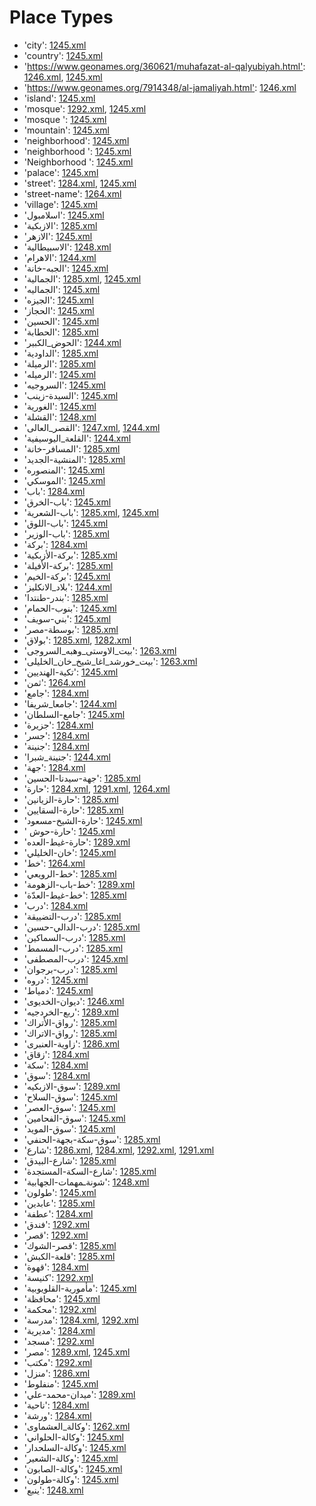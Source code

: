# Place Types
 * 'city'‎: [1245.xml](/Project-Cairo-Urban-News/CairoUrbanNews/blob/master/articles/arabic/1245.xml)
 * 'country'‎: [1245.xml](/Project-Cairo-Urban-News/CairoUrbanNews/blob/master/articles/arabic/1245.xml)
 * 'https://www.geonames.org/360621/muhafazat-al-qalyubiyah.html'‎: [1246.xml](/Project-Cairo-Urban-News/CairoUrbanNews/blob/master/articles/arabic/1246.xml), [1245.xml](/Project-Cairo-Urban-News/CairoUrbanNews/blob/master/articles/arabic/1245.xml)
 * 'https://www.geonames.org/7914348/al-jamaliyah.html'‎: [1246.xml](/Project-Cairo-Urban-News/CairoUrbanNews/blob/master/articles/arabic/1246.xml)
 * 'island'‎: [1245.xml](/Project-Cairo-Urban-News/CairoUrbanNews/blob/master/articles/arabic/1245.xml)
 * 'mosque'‎: [1292.xml](/Project-Cairo-Urban-News/CairoUrbanNews/blob/master/articles/arabic/1292.xml), [1245.xml](/Project-Cairo-Urban-News/CairoUrbanNews/blob/master/articles/arabic/1245.xml)
 * 'mosque '‎: [1245.xml](/Project-Cairo-Urban-News/CairoUrbanNews/blob/master/articles/arabic/1245.xml)
 * 'mountain'‎: [1245.xml](/Project-Cairo-Urban-News/CairoUrbanNews/blob/master/articles/arabic/1245.xml)
 * 'neighborhood'‎: [1245.xml](/Project-Cairo-Urban-News/CairoUrbanNews/blob/master/articles/arabic/1245.xml)
 * 'neighborhood '‎: [1245.xml](/Project-Cairo-Urban-News/CairoUrbanNews/blob/master/articles/arabic/1245.xml)
 * 'Neighborhood '‎: [1245.xml](/Project-Cairo-Urban-News/CairoUrbanNews/blob/master/articles/arabic/1245.xml)
 * 'palace'‎: [1245.xml](/Project-Cairo-Urban-News/CairoUrbanNews/blob/master/articles/arabic/1245.xml)
 * 'street'‎: [1284.xml](/Project-Cairo-Urban-News/CairoUrbanNews/blob/master/articles/arabic/1284.xml), [1245.xml](/Project-Cairo-Urban-News/CairoUrbanNews/blob/master/articles/arabic/1245.xml)
 * 'street-name'‎: [1264.xml](/Project-Cairo-Urban-News/CairoUrbanNews/blob/master/articles/arabic/1264.xml)
 * 'village'‎: [1245.xml](/Project-Cairo-Urban-News/CairoUrbanNews/blob/master/articles/arabic/1245.xml)
 * 'اسلامبول'‎: [1245.xml](/Project-Cairo-Urban-News/CairoUrbanNews/blob/master/articles/arabic/1245.xml)
 * 'الازبكية'‎: [1285.xml](/Project-Cairo-Urban-News/CairoUrbanNews/blob/master/articles/arabic/1285.xml)
 * 'الازهر'‎: [1245.xml](/Project-Cairo-Urban-News/CairoUrbanNews/blob/master/articles/arabic/1245.xml)
 * 'الاسبيطالية'‎: [1248.xml](/Project-Cairo-Urban-News/CairoUrbanNews/blob/master/articles/arabic/1248.xml)
 * 'الاهرام'‎: [1244.xml](/Project-Cairo-Urban-News/CairoUrbanNews/blob/master/articles/arabic/1244.xml)
 * 'الجبه-خانة'‎: [1245.xml](/Project-Cairo-Urban-News/CairoUrbanNews/blob/master/articles/arabic/1245.xml)
 * 'الجمالية'‎: [1285.xml](/Project-Cairo-Urban-News/CairoUrbanNews/blob/master/articles/arabic/1285.xml), [1245.xml](/Project-Cairo-Urban-News/CairoUrbanNews/blob/master/articles/arabic/1245.xml)
 * 'الجماليه'‎: [1245.xml](/Project-Cairo-Urban-News/CairoUrbanNews/blob/master/articles/arabic/1245.xml)
 * 'الجيزه'‎: [1245.xml](/Project-Cairo-Urban-News/CairoUrbanNews/blob/master/articles/arabic/1245.xml)
 * 'الحجاز'‎: [1245.xml](/Project-Cairo-Urban-News/CairoUrbanNews/blob/master/articles/arabic/1245.xml)
 * 'الحسين'‎: [1245.xml](/Project-Cairo-Urban-News/CairoUrbanNews/blob/master/articles/arabic/1245.xml)
 * 'الحطابة'‎: [1285.xml](/Project-Cairo-Urban-News/CairoUrbanNews/blob/master/articles/arabic/1285.xml)
 * 'الحوض_الكبير'‎: [1244.xml](/Project-Cairo-Urban-News/CairoUrbanNews/blob/master/articles/arabic/1244.xml)
 * 'الداودية'‎: [1285.xml](/Project-Cairo-Urban-News/CairoUrbanNews/blob/master/articles/arabic/1285.xml)
 * 'الرميلة'‎: [1285.xml](/Project-Cairo-Urban-News/CairoUrbanNews/blob/master/articles/arabic/1285.xml)
 * 'الرميله'‎: [1245.xml](/Project-Cairo-Urban-News/CairoUrbanNews/blob/master/articles/arabic/1245.xml)
 * 'السروجيه'‎: [1245.xml](/Project-Cairo-Urban-News/CairoUrbanNews/blob/master/articles/arabic/1245.xml)
 * 'السيدة-زينب'‎: [1245.xml](/Project-Cairo-Urban-News/CairoUrbanNews/blob/master/articles/arabic/1245.xml)
 * 'الغورية'‎: [1245.xml](/Project-Cairo-Urban-News/CairoUrbanNews/blob/master/articles/arabic/1245.xml)
 * 'القشلة'‎: [1248.xml](/Project-Cairo-Urban-News/CairoUrbanNews/blob/master/articles/arabic/1248.xml)
 * 'القصر_العالى'‎: [1247.xml](/Project-Cairo-Urban-News/CairoUrbanNews/blob/master/articles/arabic/1247.xml), [1244.xml](/Project-Cairo-Urban-News/CairoUrbanNews/blob/master/articles/arabic/1244.xml)
 * 'القلعة_اليوسيفية'‎: [1244.xml](/Project-Cairo-Urban-News/CairoUrbanNews/blob/master/articles/arabic/1244.xml)
 * 'المسافر-خانة'‎: [1285.xml](/Project-Cairo-Urban-News/CairoUrbanNews/blob/master/articles/arabic/1285.xml)
 * 'المنشية-الجديد'‎: [1285.xml](/Project-Cairo-Urban-News/CairoUrbanNews/blob/master/articles/arabic/1285.xml)
 * 'المنصوره'‎: [1245.xml](/Project-Cairo-Urban-News/CairoUrbanNews/blob/master/articles/arabic/1245.xml)
 * 'الموسكي'‎: [1245.xml](/Project-Cairo-Urban-News/CairoUrbanNews/blob/master/articles/arabic/1245.xml)
 * 'باب'‎: [1284.xml](/Project-Cairo-Urban-News/CairoUrbanNews/blob/master/articles/arabic/1284.xml)
 * 'باب-الخرق'‎: [1245.xml](/Project-Cairo-Urban-News/CairoUrbanNews/blob/master/articles/arabic/1245.xml)
 * 'باب-الشعرية'‎: [1285.xml](/Project-Cairo-Urban-News/CairoUrbanNews/blob/master/articles/arabic/1285.xml), [1245.xml](/Project-Cairo-Urban-News/CairoUrbanNews/blob/master/articles/arabic/1245.xml)
 * 'باب-اللوق'‎: [1245.xml](/Project-Cairo-Urban-News/CairoUrbanNews/blob/master/articles/arabic/1245.xml)
 * 'باب-الوزير'‎: [1285.xml](/Project-Cairo-Urban-News/CairoUrbanNews/blob/master/articles/arabic/1285.xml)
 * 'بركة'‎: [1284.xml](/Project-Cairo-Urban-News/CairoUrbanNews/blob/master/articles/arabic/1284.xml)
 * 'بركة-الأزبكية'‎: [1285.xml](/Project-Cairo-Urban-News/CairoUrbanNews/blob/master/articles/arabic/1285.xml)
 * 'بركة-الأفيلة'‎: [1285.xml](/Project-Cairo-Urban-News/CairoUrbanNews/blob/master/articles/arabic/1285.xml)
 * 'بركة-الخيم'‎: [1245.xml](/Project-Cairo-Urban-News/CairoUrbanNews/blob/master/articles/arabic/1245.xml)
 * 'بلاد_الانكليز'‎: [1244.xml](/Project-Cairo-Urban-News/CairoUrbanNews/blob/master/articles/arabic/1244.xml)
 * 'بندر-طنتدا'‎: [1285.xml](/Project-Cairo-Urban-News/CairoUrbanNews/blob/master/articles/arabic/1285.xml)
 * 'بنوب-الحمام'‎: [1245.xml](/Project-Cairo-Urban-News/CairoUrbanNews/blob/master/articles/arabic/1245.xml)
 * 'بني-سويف'‎: [1245.xml](/Project-Cairo-Urban-News/CairoUrbanNews/blob/master/articles/arabic/1245.xml)
 * 'بوسطة-مصر'‎: [1285.xml](/Project-Cairo-Urban-News/CairoUrbanNews/blob/master/articles/arabic/1285.xml)
 * 'بولاق'‎: [1285.xml](/Project-Cairo-Urban-News/CairoUrbanNews/blob/master/articles/arabic/1285.xml), [1282.xml](/Project-Cairo-Urban-News/CairoUrbanNews/blob/master/articles/arabic/1282.xml)
 * 'بيت_الاوستى_وهبه_السروجى'‎: [1263.xml](/Project-Cairo-Urban-News/CairoUrbanNews/blob/master/articles/arabic/1263.xml)
 * 'بيت_خورشد_اغا_شيخ_خان_الخليلى'‎: [1263.xml](/Project-Cairo-Urban-News/CairoUrbanNews/blob/master/articles/arabic/1263.xml)
 * 'تكية-الهنديين'‎: [1245.xml](/Project-Cairo-Urban-News/CairoUrbanNews/blob/master/articles/arabic/1245.xml)
 * 'ثمن'‎: [1264.xml](/Project-Cairo-Urban-News/CairoUrbanNews/blob/master/articles/arabic/1264.xml)
 * 'جامع'‎: [1284.xml](/Project-Cairo-Urban-News/CairoUrbanNews/blob/master/articles/arabic/1284.xml)
 * 'جامعا_شريفا'‎: [1244.xml](/Project-Cairo-Urban-News/CairoUrbanNews/blob/master/articles/arabic/1244.xml)
 * 'جامع-السلطان'‎: [1245.xml](/Project-Cairo-Urban-News/CairoUrbanNews/blob/master/articles/arabic/1245.xml)
 * 'جزيرة'‎: [1284.xml](/Project-Cairo-Urban-News/CairoUrbanNews/blob/master/articles/arabic/1284.xml)
 * 'جسر'‎: [1284.xml](/Project-Cairo-Urban-News/CairoUrbanNews/blob/master/articles/arabic/1284.xml)
 * 'جنينة'‎: [1284.xml](/Project-Cairo-Urban-News/CairoUrbanNews/blob/master/articles/arabic/1284.xml)
 * 'جنينة_شبرا'‎: [1244.xml](/Project-Cairo-Urban-News/CairoUrbanNews/blob/master/articles/arabic/1244.xml)
 * 'جهة'‎: [1284.xml](/Project-Cairo-Urban-News/CairoUrbanNews/blob/master/articles/arabic/1284.xml)
 * 'جهة-سيدنا-الحسين'‎: [1285.xml](/Project-Cairo-Urban-News/CairoUrbanNews/blob/master/articles/arabic/1285.xml)
 * 'حارة'‎: [1284.xml](/Project-Cairo-Urban-News/CairoUrbanNews/blob/master/articles/arabic/1284.xml), [1291.xml](/Project-Cairo-Urban-News/CairoUrbanNews/blob/master/articles/arabic/1291.xml), [1264.xml](/Project-Cairo-Urban-News/CairoUrbanNews/blob/master/articles/arabic/1264.xml)
 * 'حارة-الزيانين'‎: [1285.xml](/Project-Cairo-Urban-News/CairoUrbanNews/blob/master/articles/arabic/1285.xml)
 * 'حارة-السقايين'‎: [1285.xml](/Project-Cairo-Urban-News/CairoUrbanNews/blob/master/articles/arabic/1285.xml)
 * 'حارة-الشيخ-مسعود'‎: [1245.xml](/Project-Cairo-Urban-News/CairoUrbanNews/blob/master/articles/arabic/1245.xml)
 * ' حارة-حوش'‎: [1245.xml](/Project-Cairo-Urban-News/CairoUrbanNews/blob/master/articles/arabic/1245.xml)
 * 'حارة-غيط-العده'‎: [1289.xml](/Project-Cairo-Urban-News/CairoUrbanNews/blob/master/articles/arabic/1289.xml)
 * 'خان-الخليلي'‎: [1245.xml](/Project-Cairo-Urban-News/CairoUrbanNews/blob/master/articles/arabic/1245.xml)
 * 'خط'‎: [1264.xml](/Project-Cairo-Urban-News/CairoUrbanNews/blob/master/articles/arabic/1264.xml)
 * 'خط-الرويعي'‎: [1285.xml](/Project-Cairo-Urban-News/CairoUrbanNews/blob/master/articles/arabic/1285.xml)
 * 'خط-باب-الزهومة'‎: [1289.xml](/Project-Cairo-Urban-News/CairoUrbanNews/blob/master/articles/arabic/1289.xml)
 * 'خط-غيط-العدّة'‎: [1285.xml](/Project-Cairo-Urban-News/CairoUrbanNews/blob/master/articles/arabic/1285.xml)
 * 'درب'‎: [1284.xml](/Project-Cairo-Urban-News/CairoUrbanNews/blob/master/articles/arabic/1284.xml)
 * 'درب-التضييقة'‎: [1285.xml](/Project-Cairo-Urban-News/CairoUrbanNews/blob/master/articles/arabic/1285.xml)
 * 'درب-الدالي-حسين'‎: [1285.xml](/Project-Cairo-Urban-News/CairoUrbanNews/blob/master/articles/arabic/1285.xml)
 * 'درب-السماكين'‎: [1285.xml](/Project-Cairo-Urban-News/CairoUrbanNews/blob/master/articles/arabic/1285.xml)
 * 'درب-المسمط'‎: [1285.xml](/Project-Cairo-Urban-News/CairoUrbanNews/blob/master/articles/arabic/1285.xml)
 * 'درب-المصطفى'‎: [1245.xml](/Project-Cairo-Urban-News/CairoUrbanNews/blob/master/articles/arabic/1245.xml)
 * 'درب-برجوان'‎: [1285.xml](/Project-Cairo-Urban-News/CairoUrbanNews/blob/master/articles/arabic/1285.xml)
 * 'دروه'‎: [1245.xml](/Project-Cairo-Urban-News/CairoUrbanNews/blob/master/articles/arabic/1245.xml)
 * 'دمياط'‎: [1245.xml](/Project-Cairo-Urban-News/CairoUrbanNews/blob/master/articles/arabic/1245.xml)
 * 'ديوان-الخديوى'‎: [1246.xml](/Project-Cairo-Urban-News/CairoUrbanNews/blob/master/articles/arabic/1246.xml)
 * 'ربع-الخردجيه'‎: [1289.xml](/Project-Cairo-Urban-News/CairoUrbanNews/blob/master/articles/arabic/1289.xml)
 * 'رواق-الأتراك'‎: [1285.xml](/Project-Cairo-Urban-News/CairoUrbanNews/blob/master/articles/arabic/1285.xml)
 * 'رواق-الاتراك'‎: [1285.xml](/Project-Cairo-Urban-News/CairoUrbanNews/blob/master/articles/arabic/1285.xml)
 * 'زاوية-العنبرى'‎: [1286.xml](/Project-Cairo-Urban-News/CairoUrbanNews/blob/master/articles/arabic/1286.xml)
 * 'زقاق'‎: [1284.xml](/Project-Cairo-Urban-News/CairoUrbanNews/blob/master/articles/arabic/1284.xml)
 * 'سكة'‎: [1284.xml](/Project-Cairo-Urban-News/CairoUrbanNews/blob/master/articles/arabic/1284.xml)
 * 'سوق'‎: [1284.xml](/Project-Cairo-Urban-News/CairoUrbanNews/blob/master/articles/arabic/1284.xml)
 * 'سوق-الازبكيه'‎: [1289.xml](/Project-Cairo-Urban-News/CairoUrbanNews/blob/master/articles/arabic/1289.xml)
 * 'سوق-السلاح'‎: [1245.xml](/Project-Cairo-Urban-News/CairoUrbanNews/blob/master/articles/arabic/1245.xml)
 * 'سوق-العصر'‎: [1245.xml](/Project-Cairo-Urban-News/CairoUrbanNews/blob/master/articles/arabic/1245.xml)
 * 'سوق-الفحامين'‎: [1245.xml](/Project-Cairo-Urban-News/CairoUrbanNews/blob/master/articles/arabic/1245.xml)
 * 'سوق-المويد'‎: [1245.xml](/Project-Cairo-Urban-News/CairoUrbanNews/blob/master/articles/arabic/1245.xml)
 * 'سوق-سكة-بجهة-الحنفي'‎: [1285.xml](/Project-Cairo-Urban-News/CairoUrbanNews/blob/master/articles/arabic/1285.xml)
 * 'شارع'‎: [1286.xml](/Project-Cairo-Urban-News/CairoUrbanNews/blob/master/articles/arabic/1286.xml), [1284.xml](/Project-Cairo-Urban-News/CairoUrbanNews/blob/master/articles/arabic/1284.xml), [1292.xml](/Project-Cairo-Urban-News/CairoUrbanNews/blob/master/articles/arabic/1292.xml), [1291.xml](/Project-Cairo-Urban-News/CairoUrbanNews/blob/master/articles/arabic/1291.xml)
 * 'شارع-البيدق'‎: [1285.xml](/Project-Cairo-Urban-News/CairoUrbanNews/blob/master/articles/arabic/1285.xml)
 * 'شارع-السكة-المستجدة'‎: [1285.xml](/Project-Cairo-Urban-News/CairoUrbanNews/blob/master/articles/arabic/1285.xml)
 * 'شونةـمهمات-الجهابية'‎: [1248.xml](/Project-Cairo-Urban-News/CairoUrbanNews/blob/master/articles/arabic/1248.xml)
 * 'طولون'‎: [1245.xml](/Project-Cairo-Urban-News/CairoUrbanNews/blob/master/articles/arabic/1245.xml)
 * 'عابدين'‎: [1285.xml](/Project-Cairo-Urban-News/CairoUrbanNews/blob/master/articles/arabic/1285.xml)
 * 'عطفة'‎: [1284.xml](/Project-Cairo-Urban-News/CairoUrbanNews/blob/master/articles/arabic/1284.xml)
 * 'فندق'‎: [1292.xml](/Project-Cairo-Urban-News/CairoUrbanNews/blob/master/articles/arabic/1292.xml)
 * 'قصر'‎: [1292.xml](/Project-Cairo-Urban-News/CairoUrbanNews/blob/master/articles/arabic/1292.xml)
 * 'قصر-الشوك'‎: [1285.xml](/Project-Cairo-Urban-News/CairoUrbanNews/blob/master/articles/arabic/1285.xml)
 * 'قلعة-الكبش'‎: [1285.xml](/Project-Cairo-Urban-News/CairoUrbanNews/blob/master/articles/arabic/1285.xml)
 * 'قهوة'‎: [1284.xml](/Project-Cairo-Urban-News/CairoUrbanNews/blob/master/articles/arabic/1284.xml)
 * 'كنيسة'‎: [1292.xml](/Project-Cairo-Urban-News/CairoUrbanNews/blob/master/articles/arabic/1292.xml)
 * 'مأمورية-القلويوبية'‎: [1245.xml](/Project-Cairo-Urban-News/CairoUrbanNews/blob/master/articles/arabic/1245.xml)
 * 'محافظة'‎: [1245.xml](/Project-Cairo-Urban-News/CairoUrbanNews/blob/master/articles/arabic/1245.xml)
 * 'محكمة'‎: [1292.xml](/Project-Cairo-Urban-News/CairoUrbanNews/blob/master/articles/arabic/1292.xml)
 * 'مدرسة'‎: [1284.xml](/Project-Cairo-Urban-News/CairoUrbanNews/blob/master/articles/arabic/1284.xml), [1292.xml](/Project-Cairo-Urban-News/CairoUrbanNews/blob/master/articles/arabic/1292.xml)
 * 'مديرية'‎: [1284.xml](/Project-Cairo-Urban-News/CairoUrbanNews/blob/master/articles/arabic/1284.xml)
 * 'مسجد'‎: [1292.xml](/Project-Cairo-Urban-News/CairoUrbanNews/blob/master/articles/arabic/1292.xml)
 * 'مصر'‎: [1289.xml](/Project-Cairo-Urban-News/CairoUrbanNews/blob/master/articles/arabic/1289.xml), [1245.xml](/Project-Cairo-Urban-News/CairoUrbanNews/blob/master/articles/arabic/1245.xml)
 * 'مكتب'‎: [1292.xml](/Project-Cairo-Urban-News/CairoUrbanNews/blob/master/articles/arabic/1292.xml)
 * 'منزل'‎: [1286.xml](/Project-Cairo-Urban-News/CairoUrbanNews/blob/master/articles/arabic/1286.xml)
 * 'منفلوط'‎: [1245.xml](/Project-Cairo-Urban-News/CairoUrbanNews/blob/master/articles/arabic/1245.xml)
 * 'ميدان-محمد-علي'‎: [1289.xml](/Project-Cairo-Urban-News/CairoUrbanNews/blob/master/articles/arabic/1289.xml)
 * 'ناحية'‎: [1284.xml](/Project-Cairo-Urban-News/CairoUrbanNews/blob/master/articles/arabic/1284.xml)
 * 'ورشة'‎: [1284.xml](/Project-Cairo-Urban-News/CairoUrbanNews/blob/master/articles/arabic/1284.xml)
 * 'وكالة_العشماوى'‎: [1262.xml](/Project-Cairo-Urban-News/CairoUrbanNews/blob/master/articles/arabic/1262.xml)
 * 'وكالة-الحلواني'‎: [1245.xml](/Project-Cairo-Urban-News/CairoUrbanNews/blob/master/articles/arabic/1245.xml)
 * 'وكالة-السلحدار'‎: [1245.xml](/Project-Cairo-Urban-News/CairoUrbanNews/blob/master/articles/arabic/1245.xml)
 * 'وكالة-الشعير'‎: [1245.xml](/Project-Cairo-Urban-News/CairoUrbanNews/blob/master/articles/arabic/1245.xml)
 * 'وكالة-الصابون'‎: [1245.xml](/Project-Cairo-Urban-News/CairoUrbanNews/blob/master/articles/arabic/1245.xml)
 * 'وكالة-طولون'‎: [1245.xml](/Project-Cairo-Urban-News/CairoUrbanNews/blob/master/articles/arabic/1245.xml)
 * 'ينبع'‎: [1248.xml](/Project-Cairo-Urban-News/CairoUrbanNews/blob/master/articles/arabic/1248.xml)

